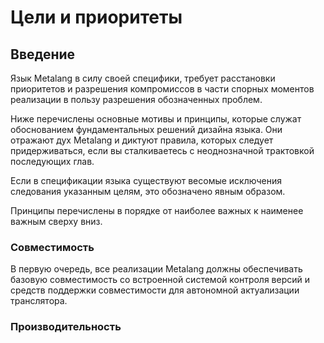 # Цели и приоритеты

## Введение

Язык Metalang в силу своей специфики, требует расстановки приоритетов и разрешения компромиссов в части спорных моментов реализации в пользу разрешения обозначенных проблем.

Ниже перечислены основные мотивы и принципы, которые служат обоснованием фундаментальных решений дизайна языка. Они отражают дух Metalang и диктуют правила, которых следует придерживаться, если вы сталкиваетесь с неоднозначной трактовкой последующих глав.

Если в спецификации языка существуют весомые исключения следования указанным целям, это обозначено явным образом.

Принципы перечислены в порядке от наиболее важных к наименее важным сверху вниз.

### Совместимость

В первую очередь, все реализации Metalang должны обеспечивать базовую совместимость со встроенной системой контроля версий и средств поддержки совместимости для автономной актуализации транслятора.

### Производительность

